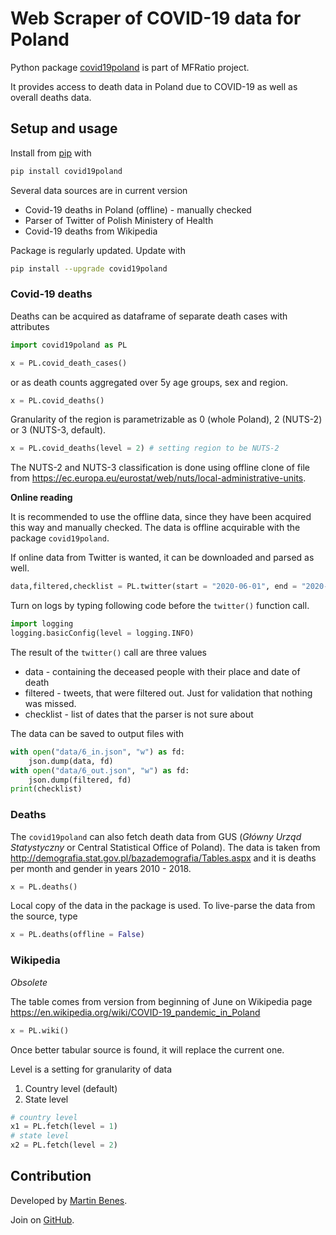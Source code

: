 
# Web Scraper of COVID-19 data for Poland

Python package [covid19poland](https://pypi.org/project/covid19poland/) is part of MFRatio project.

It provides access to death data in Poland due to COVID-19 as well as overall deaths data.

## Setup and usage

Install from [pip](https://pypi.org/project/covid19poland/) with

```python
pip install covid19poland
```

Several data sources are in current version
* Covid-19 deaths in Poland (offline) - manually checked
* Parser of Twitter of Polish Ministery of Health
* Covid-19 deaths from Wikipedia


Package is regularly updated. Update with

```bash
pip install --upgrade covid19poland
```

### Covid-19 deaths

Deaths can be acquired as dataframe of separate death cases with attributes

```python
import covid19poland as PL

x = PL.covid_death_cases()
```

or as death counts aggregated over 5y age groups, sex and region.

```python
x = PL.covid_deaths()
```

Granularity of the region is parametrizable as 0 (whole Poland), 2 (NUTS-2) or 3 (NUTS-3, default).

```python
x = PL.covid_deaths(level = 2) # setting region to be NUTS-2
```

The NUTS-2 and NUTS-3 classification is done using offline clone of file from
https://ec.europa.eu/eurostat/web/nuts/local-administrative-units.

**Online reading**

It is recommended to use the offline data, since they have been acquired
this way and manually checked. The data is offline acquirable with the package `covid19poland`.

If online data from Twitter is wanted, it can be downloaded and parsed as well.


```python
data,filtered,checklist = PL.twitter(start = "2020-06-01", end = "2020-07-01")
```

Turn on logs by typing following code before the `twitter()` function call.

```python
import logging
logging.basicConfig(level = logging.INFO)
```

The result of the `twitter()` call are three values

* data - containing the deceased people with their place and date of death
* filtered - tweets, that were filtered out. Just for validation that nothing was missed.
* checklist - list of dates that the parser is not sure about

The data can be saved to output files with 

```python
with open("data/6_in.json", "w") as fd:
    json.dump(data, fd)
with open("data/6_out.json", "w") as fd:
    json.dump(filtered, fd)
print(checklist)
```


### Deaths

The `covid19poland` can also fetch death data from GUS (*Główny Urząd Statystyczny*
or Central Statistical Office of Poland). The data is taken from http://demografia.stat.gov.pl/bazademografia/Tables.aspx
and it is deaths per month and gender in years 2010 - 2018.


```python
x = PL.deaths()
```

Local copy of the data in the package is used. To live-parse the data from the source, type

```python
x = PL.deaths(offline = False)
```

### Wikipedia

*Obsolete*

The table comes from version from beginning of June on Wikipedia page
https://en.wikipedia.org/wiki/COVID-19_pandemic_in_Poland

```python
x = PL.wiki()
```

Once better tabular source is found, it will replace the current one.

Level is a setting for granularity of data

1. Country level (default)
2. State level

```python
# country level
x1 = PL.fetch(level = 1)
# state level
x2 = PL.fetch(level = 2)
```

## Contribution

Developed by [Martin Benes](https://github.com/martinbenes1996).

Join on [GitHub](https://github.com/martinbenes1996/covid19poland).



